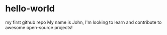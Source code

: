 # hello-world
my first github repo
My name is John, I'm looking to learn and contribute to awesome open-source projects!
